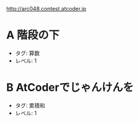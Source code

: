 http://arc048.contest.atcoder.jp

# A 階段の下
- タグ: 算数
- レベル: 1

# B AtCoderでじゃんけんを
- タグ: 累積和
- レベル: 1
